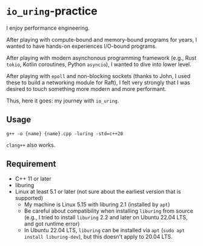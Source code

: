 # `io_uring`-practice
I enjoy performance engineering.

After playing with compute-bound and memory-bound programs for years, I wanted to have hands-on experiences I/O-bound programs.

After playing with modern asynchonous programming framework (e.g., Rust `tokio`, Kotlin coroutines, Python `asyncio`), I wanted to dive into lower level.

After playing with `epoll` and non-blocking sockets (thanks to John, I used these to build a networking module for Raft), I felt very strongly that I was desired to touch something more modern and more performant.

Thus, here it goes: my journey with `io_uring`.

## Usage
```
g++ -o {name} {name}.cpp -luring -std=c++20
```
`clang++` also works.

## Requirement
- C++ 11 or later
- liburing
- Linux at least 5.1 or later (not sure about the earliest version that is supported)
  - My machine is Linux 5.15 with liburing 2.1 (installed by `apt`)
  - Be careful about compatibility when installing `liburing` from source (e.g., I tried to install `liburing` 2.2 and later on Ubuntu 22.04 LTS, and got runtime error)
  - In Ubuntu 22.04 LTS, `liburing` can be installed via `apt` (`sudo apt install liburing-dev`), but this doesn't apply to 20.04 LTS.
